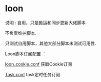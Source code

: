 # loon
说明 :
自用，只是搬运和同步更新大佬脚本.

不负责维护脚本.

只测试自用脚本，其他大部分脚本未测试可用性.

Loon脚本订阅配置 ：

[loon_cookie.conf](https://github.com/s411905117/loon/edit/main/loon_cookie.conf) 获取Cookie订阅

[Task.conf](https://github.com/s411905117/loon/blob/main/loon_task.conf) task定时任务订阅 
